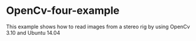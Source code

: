 # OpenCv-four-example

This example shows how to read images from a stereo rig by using OpenCv 3.10 and Ubuntu 14.04
